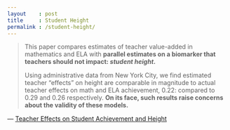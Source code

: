 ```yaml
---
layout    : post
title     : Student Height
permalink : /student-height/
---
```



> This paper compares estimates of teacher value-added in mathematics and ELA
> with **parallel estimates on a biomarker that teachers should not impact:
> _student height_.**
> 
> Using administrative data from New York City, we find estimated teacher
> “effects” on height are comparable in magnitude to actual teacher
> effects on math and ELA achievement, 0.22: compared to 0.29 and 0.26
> respectively. **On its face, such results raise concerns about the validity
> of these models.**

&mdash; [Teacher Effects on Student Achievement and Height](https://www.nber.org/system/files/working_papers/w26480/w26480.pdf)
